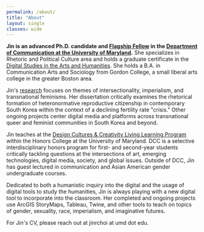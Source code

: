 ```yaml
---
permalink: /about/
title: "About"
layout: single
classes: wide
---
```


**Jin is an advanced Ph.D. candidate and [Flagship Fellow](https://gradschool.umd.edu/funding/student-fellowships-awards/flagship-fellowship) in the [Department of Communication at the University of Maryland](https://communication.umd.edu/).** She specializes in Rhetoric and Political Culture area and holds a graduate certificate in the [Digital Studies in the Arts and Humanities](https://www.dsah.umd.edu/). She holds a B.A. in Communication Arts and Sociology from Gordon College, a small liberal arts college in the greater Boston area. 

Jin's [research](research.md) focuses on themes of intersectionality, imperialism, and transnational feminisms. Her dissertation critically examines the rhetorical formation of heteronormative reproductive citizenship in contemporary South Korea within the context of a declining fertility rate "crisis." Other ongoing projects center digital media and platforms across transnational queer and feminist communities in South Korea and beyond. 

Jin teaches at the [Design Cultures & Creativity Living Learning Program](https://dcc.umd.edu/) within the Honors College at the University of Maryland. DCC is a selective interdisciplinary honors program for first- and second-year students critically tackling questions at the intersections of art, emerging technologies, digital media, society, and global issues. Outside of DCC, Jin has guest lectured in communication and Asian American gender undergraduate courses.

Dedicated to both a humanistic inquiry into the digital and the usage of digital tools to study the humanities, Jin is always playing with a new digital tool to incorporate into the classroom. Her completed and ongoing projects use ArcGIS StoryMaps, Tableau, Twine, and other tools to teach on topics of gender, sexuality, race, imperialism, and imaginative futures. 

For Jin's CV, please reach out at jinrchoi at umd dot edu.
